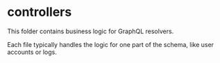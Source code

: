 # controllers
This folder contains business logic for GraphQL resolvers.

Each file typically handles the logic for one part of the schema, like user accounts or logs.
